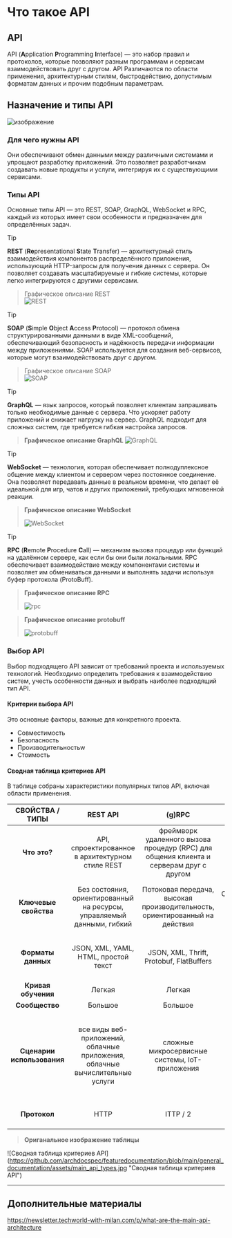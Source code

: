 # Что такое API

## API

API (**A**pplication **P**rogramming **I**nterface) — это набор правил и протоколов, которые позволяют разным программам и сервисам взаимодействовать друг с другом.
API Различаются по области применения, архитектурным стилям, быстродействию, допустимым форматам данных и прочим подобным параметрам.

## Назначение и типы API

![изображение](https://github.com/user-attachments/assets/30a5e487-1af4-45de-8505-160cb332055d)


### Для чего нужны API

Они обеспечивают обмен данными между различными системами и упрощают разработку приложений. 
Это позволяет разработчикам создавать новые продукты и услуги, интегрируя их с существующими сервисами.

### Типы API

Основные типы API — это REST, SOAP, GraphQL, WebSocket и RPC, каждый из которых имеет свои особенности и предназначен для определённых задач.

> [!TIP]
> **REST** (**Re**presentational **S**tate **T**ransfer) — архитектурный стиль взаимодействия компонентов распределённого приложения, использующий HTTP-запросы для получения данных с сервера. 
    Он позволяет создавать масштабируемые и гибкие системы, которые легко интегрируются с другими сервисами.
    
>Графическое описание REST    
>![REST](https://github.com/archdocspec/featuredocumentation/blob/main/general_documentation/assets/RESTdescr.jpg "REST API")

> [!TIP]
> **SOAP** (**S**imple **O**bject **A**ccess **P**rotocol) — протокол обмена структурированными данными в виде XML-сообщений, обеспечивающий безопасность и надёжность передачи информации между приложениями. 
    SOAP используется для создания веб-сервисов, которые могут взаимодействовать друг с другом.

>Графическое описание SOAP    
>![SOAP](https://github.com/archdocspec/featuredocumentation/blob/main/general_documentation/assets/soap.png "SOAP")


> [!TIP]
> **GraphQL** — язык запросов, который позволяет клиентам запрашивать только необходимые данные с сервера. 
    Что ускоряет работу приложений и снижает нагрузку на сервер. 
GraphQL подходит для сложных систем, где требуется гибкая настройка запросов.

>**Графическое описание GraphQL**
>![GraphQL](https://github.com/archdocspec/featuredocumentation/blob/main/general_documentation/assets/graphql.png "GraphQL")

> [!TIP]
> **WebSocket** — технология, которая обеспечивает полнодуплексное общение между клиентом и сервером через постоянное соединение. 
Она позволяет передавать данные в реальном времени, что делает её идеальной для игр, чатов и других приложений, требующих мгновенной реакции.

> **Графическое описание WebSocket**
>
>![WebSocket](https://github.com/archdocspec/featuredocumentation/blob/main/general_documentation/assets/http_websocket.png "GraphQL")

> [!TIP]
> **RPC** (**R**emote **P**rocedure **C**all) — механизм вызова процедур или функций на удалённом сервере, как если бы они были локальными. 
RPC обеспечивает взаимодействие между компонентами системы и позволяет им обмениваться данными и выполнять задачи используя буфер протокола (ProtoBuff).

> **Графическое описание RPC**
> 
>![rpc](https://github.com/archdocspec/featuredocumentation/blob/main/general_documentation/assets/RPC.jpg "RPC")

>**Графическое описание protobuff**
> 
>![protobuff](https://github.com/archdocspec/featuredocumentation/blob/main/general_documentation/assets/protobuff.jpg "protobuff")

### Выбор API

Выбор подходящего API зависит от требований проекта и используемых технологий. 
Необходимо определить требования к взаимодействию систем, учесть особенности данных и выбрать наиболее подходящий тип API.

#### Критерии выбора API

Это основные факторы, важные для конкретного проекта.

* Совместимость
* Безопасность
* Производительностьw
* Стоимость
  
#### Сводная таблица критериев API

В таблице собраны характеристики популярных типов API, включая области применения.



| СВОЙСТВА / ТИПЫ | **REST API** | **(g)RPC** | **SOAP** | **GraphQL** | **WebSocket** |
|:-------:|:-------:|:-------:|:-------:|:-------:|:-------:|
| **Что это?** | API, спроектированное в архитектурном стиле REST | фреймворк удаленного вызова процедур (RPC) для общения клиента и серверам друг с другом  | Протокол для создания API | Язык запросов и серверная среда для API | Одновременные двусторонние каналы связи по одному TCP |
| **Ключевые свойства** | Без состояния, ориентированный на ресурсы, управляемый данными, гибкий | Потоковая передача, высокая производительность, ориентированный на действия | Стандартизированный, высокозащищенный, ориентированный на предприятия | Одна конечная точка, строго типизированные запросы, отсутствие избыточной передачи данных, самодокументируемый | Соединение в реальное времени, двунаправленные сообщения |
| **Форматы данных** | JSON, XML, YAML, HTML, простой текст  | JSON, XML, Thrift, Protobuf, FlatBuffers | **только XML**  | **JSON** | Фреймы 6 типов: текст, бинарный, ping, pong, закрытие и продолжение |
| **Кривая обучения** | Легкая | Легкая | **Сложная** | Средняя | Средняя |
| **Сообщество** | Большое | Большое | **Малое** | Растущее | Большое |
| **Сценарии использования** | все виды веб-приложений, облачные приложения, облачные вычислительные услуги | сложные микросервисные системы, IoT-приложения | Финансовые услуги, CRM-программное обеспечение, управление идентификацией, интеграция устаревших систем | Высокопроизводительные мобильные приложения, сложные системы и архитектуры на основе микросервисов | Онлайн-чаты, доски для рисования, онлайн-игры, панели мониторинга в реальном времени, финансовая торговля |
| **Протокол** | HTTP | ITTP / 2 | На основе XML | HTTP, одна конечная точка | TCP, начальная рукопожатие HTTP |    

>**Ориганальное изображение таблицы**

![Сводная таблица критериев API]            (https://github.com/archdocspec/featuredocumentation/blob/main/general_documentation/assets/main_api_types.jpg "Сводная таблица критериев API")

----

## Дополнительные материалы

https://newsletter.techworld-with-milan.com/p/what-are-the-main-api-architecture
